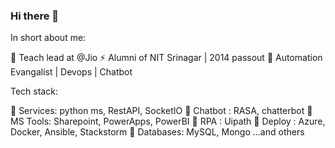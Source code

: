 ### Hi there 👋


In short about me:

🔭 Teach lead at @Jio
⚡ Alumni of NIT Srinagar | 2014 passout
🌱 Automation Evangalist | Devops | Chatbot 


Tech stack:

👯 Services: python ms, RestAPI, SocketIO
👯 Chatbot : RASA, chatterbot
👯 MS Tools: Sharepoint, PowerApps, PowerBI
👯 RPA     : Uipath
👯 Deploy  : Azure, Docker, Ansible, Stackstorm
👯 Databases: MySQL, Mongo
...and others

<!--
**ljohnsonmeitei/ljohnsonmeitei** is a ✨ _special_ ✨ repository because its `README.md` (this file) appears on your GitHub profile.

Here are some ideas to get you started:

- 🔭 I’m currently working on ...
- 🌱 I’m currently learning ...
- 👯 I’m looking to collaborate on ...
- 🤔 I’m looking for help with ...
- 💬 Ask me about ...
- 📫 How to reach me: ...
- 😄 Pronouns: ...
- ⚡ Fun fact: ...
-->
